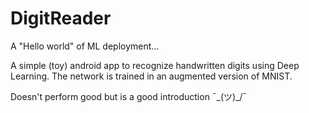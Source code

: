 # DigitReader

A "Hello world" of ML deployment...

A simple (toy) android app to recognize handwritten digits using Deep Learning. The network is trained in an augmented version of MNIST.

Doesn't perform good but is a good introduction ¯\_(ツ)_/¯
